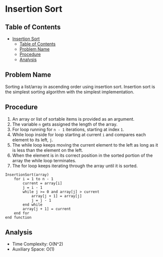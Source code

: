 # Insertion Sort

## Table of Contents
- [Insertion Sort](#insertion-sort)
  - [Table of Contents](#table-of-contents)
  - [Problem Name](#problem-name)
  - [Procedure](#procedure)
  - [Analysis](#analysis)

## Problem Name

Sorting a list/array in ascending order using insertion sort. Insertion sort is the simplest sorting algorithm with the simplest implementation.

## Procedure

1. An array or list of sortable items is provided as an argument.
2. The variable `n` gets assigned the length of the array.
3. For loop running for `n - 1` iterations, starting at index `1`.
4. While loop inside for loop starting at current `i` and compares each element to its left, `j`.
5. The while loop keeps moving the current element to the left as long as it is less than the element on the left.
6. When the element is in its correct position in the sorted portion of the array the while loop terminates.
7. The for loop keeps iterating through the array until it is sorted.

```
InsertionSort(array)
    for i = 1 to n - 1
        current = array[i]
        j = i - 1
        while j >= 0 and array[j] > current
            array[j + 1] = array[j]
            j = j - 1
        end while
        array[j + 1] = current
    end for
end function
```

## Analysis

- Time Complexity: O(N^2)
- Auxiliary Space: O(1)
